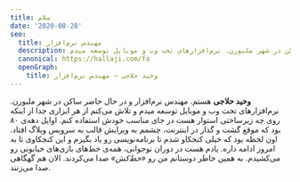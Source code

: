 ```yaml
---
title: سلام
date: '2020-08-28'
seo:
  title: مهندس نرم‌افزار
  description: وحید حلاجی هستم. مهندس نرم‌افزار و در حال حاضر ساکن در شهر ملبورن. نرم‌افزارهای تحت وب و موبایل توسعه میدم.
  canonical: https://hallaji.com/fa
  openGraph:
    title: وحید حلاجی — مهندس نرم‌افزار
---
```

**وحید حلاجی** هستم. مهندس نرم‌افزار و در حال حاضر ساکن در شهر ملبورن. نرم‌افزارهای تحت وب و موبایل توسعه میدم
و تلاش می‌کنم از هر ابزاری جدا از اینکه روی چه زیرساختی استوار هست در جای مناسب خودش استفاده کنم. اوایل دهه‌ی ۸۰
بود که موقع گشت و گذار در اینترنت، چشمم به ويرايش قالب یه سرویس وبلاگ افتاد. اون لحظه بود که خیلی کنجکاو شدم
تا برنامه‌نویسی رو یاد بگیرم و این کنجکاوی تا به امروز ادامه داره. یادم هست در دوران نوجوانی، همه‌ی خط‌های بازی‌های‌
خیابونی رو  می‌کشیدم. به همین خاطر دوستانم من رو *«خط‌کش»* صدا می‌کردند. الان هم گهگاهی صدا می‌زنند.

